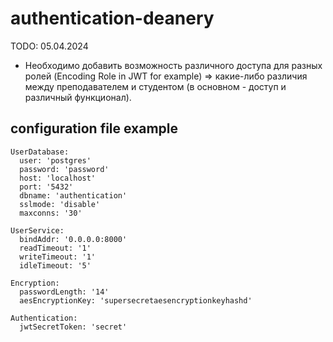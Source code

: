 # authentication-deanery

TODO: 05.04.2024

* Необходимо добавить возможность различного доступа для разных ролей (Encoding Role in JWT for example) => какие-либо различия между преподавателем и студентом (в основном - доступ и различный функционал).

## configuration file example

```
UserDatabase:
  user: 'postgres'
  password: 'password'
  host: 'localhost'
  port: '5432'
  dbname: 'authentication'
  sslmode: 'disable'
  maxconns: '30'
  
UserService:
  bindAddr: '0.0.0.0:8000'
  readTimeout: '1'
  writeTimeout: '1'
  idleTimeout: '5'

Encryption:
  passwordLength: '14'
  aesEncryptionKey: 'supersecretaesencryptionkeyhashd'

Authentication:
  jwtSecretToken: 'secret'
```